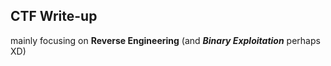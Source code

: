 ## CTF Write-up

mainly focusing on **Reverse Engineering** (and _**Binary Exploitation**_ perhaps XD)
